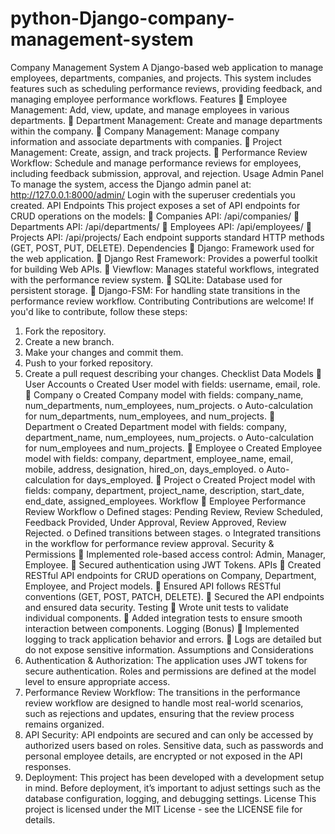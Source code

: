 # python-Django-company-management-system
Company Management System
A Django-based web application to manage employees, departments, companies, and projects. This system includes features such as scheduling performance reviews, providing feedback, and managing employee performance workflows.
Features
 Employee Management: Add, view, update, and manage employees in various departments.
 Department Management: Create and manage departments within the company.
 Company Management: Manage company information and associate departments with companies.
 Project Management: Create, assign, and track projects.
 Performance Review Workflow: Schedule and manage performance reviews for employees, including feedback submission, approval, and rejection.
Usage
Admin Panel
To manage the system, access the Django admin panel at:
http://127.0.0.1:8000/admin/
Login with the superuser credentials you created.
API Endpoints
This project exposes a set of API endpoints for CRUD operations on the models:
 Companies API: /api/companies/
 Departments API: /api/departments/
 Employees API: /api/employees/
 Projects API: /api/projects/
Each endpoint supports standard HTTP methods (GET, POST, PUT, DELETE).
Dependencies
 Django: Framework used for the web application.
 Django Rest Framework: Provides a powerful toolkit for building Web APIs.
 Viewflow: Manages stateful workflows, integrated with the performance
review system.
 SQLite: Database used for persistent storage.
 Django-FSM: For handling state transitions in the performance review
workflow.
Contributing
Contributions are welcome! If you'd like to contribute, follow these steps:
1. Fork the repository.
2. Create a new branch.
3. Make your changes and commit them.
4. Push to your forked repository.
5. Create a pull request describing your changes.
Checklist
Data Models
 User Accounts
o Created User model with fields: username, email, role.
 Company
o Created Company model with fields: company_name,
num_departments, num_employees, num_projects.
o Auto-calculation for num_departments, num_employees,
and num_projects.
 Department
o Created Department model with fields: company,
department_name, num_employees, num_projects.
o Auto-calculation for num_employees and num_projects.
 Employee
o Created Employee model with fields: company, department,
employee_name, email, mobile, address, designation,
hired_on, days_employed.
o Auto-calculation for days_employed.
 Project
o Created Project model with fields: company, department,
project_name, description, start_date, end_date,
assigned_employees.
Workflow
 Employee Performance Review Workflow
o Defined stages: Pending Review, Review Scheduled,
Feedback Provided, Under Approval, Review
Approved, Review Rejected.
o Defined transitions between stages.
o Integrated transitions in the workflow for performance review
approval.
Security & Permissions
 Implemented role-based access control: Admin, Manager,
Employee.
 Secured authentication using JWT Tokens.
APIs
 Created RESTful API endpoints for CRUD operations on Company,
Department, Employee, and Project models.
 Ensured API follows RESTful conventions (GET, POST, PATCH, DELETE).
 Secured the API endpoints and ensured data security.
Testing
 Wrote unit tests to validate individual components.
 Added integration tests to ensure smooth interaction between
components.
Logging (Bonus)
 Implemented logging to track application behavior and errors.
 Logs are detailed but do not expose sensitive information.
Assumptions and Considerations
1. Authentication & Authorization:
The application uses JWT tokens for secure authentication. Roles and
permissions are defined at the model level to ensure appropriate access.
2. Performance Review Workflow:
The transitions in the performance review workflow are designed to handle
most real-world scenarios, such as rejections and updates, ensuring that the
review process remains organized.
3. API Security:
API endpoints are secured and can only be accessed by authorized users
based on roles. Sensitive data, such as passwords and personal employee
details, are encrypted or not exposed in the API responses.
4. Deployment:
This project has been developed with a development setup in mind. Before
deployment, it’s important to adjust settings such as the database
configuration, logging, and debugging settings.
License
This project is licensed under the MIT License - see the LICENSE file for details.
